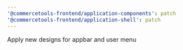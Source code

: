 ```yaml
---
'@commercetools-frontend/application-components': patch
'@commercetools-frontend/application-shell': patch
---
```


Apply new designs for appbar and user menu
